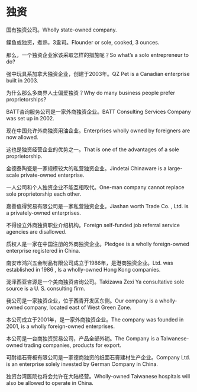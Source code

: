 # 独资

<p><span class="chinese">国有独资公司。</span><span class="english">Wholly state-owned company.</span></p>

<p><span class="chinese">鲽鱼或独资，煮熟，3盎司。</span><span class="english">Flounder or sole, cooked, 3 ounces.</span></p>

<p><span class="chinese">那么，一个独资企业家该采取怎样的措施呢？</span><span class="english">So what’s a solo entrepreneur to do?</span></p>

<p><span class="chinese">强中玩具系加拿大独资企业，创建于2003年。</span><span class="english">QZ Pet is a Canadian enterprise built in 2003.</span></p>

<p><span class="chinese">为什么那么多商界人士偏爱独资？</span><span class="english">Why do many business people prefer proprietorships?</span></p>

<p><span class="chinese">BATT咨询服务公司是一家外商独资企业。</span><span class="english">BATT Consulting Services Company was set up in 2002.</span></p>

<p><span class="chinese">现在中国允许外商独资用油企业。</span><span class="english">Enterprises wholly owned by foreigners are now allowed.</span></p>

<p><span class="chinese">这也是独资经营企业的优势之一。</span><span class="english">That is one of the advantages of a sole proprietorship.</span></p>

<p><span class="chinese">金德泰陶瓷是一家规模较大的私营独资企业。</span><span class="english">Jindetai Chinaware is a large-scale private-owned enterprise.</span></p>

<p><span class="chinese">一人公司和个人独资企业不能互相取代。</span><span class="english">One-man company cannot replace sole proprietorship each other.</span></p>

<p><span class="chinese">嘉善值得贸易有限公司是一家私营独资企业。</span><span class="english">Jiashan worth Trade Co. , Ltd. is a privately-owned enterprises.</span></p>

<p><span class="chinese">不得设立外商独资职业介绍机构。</span><span class="english">Foreign self-funded job referral service agencies are disallowed.</span></p>

<p><span class="chinese">质权人是一家在中国注册的外商独资企业。</span><span class="english">Pledgee is a wholly foreign-owned enterprise registered in China.</span></p>

<p><span class="chinese">南安市鸿兴五金制品有限公司成立于1986年，是港商独资企业。</span><span class="english">Ltd. was established in 1986 , Is a wholly-owned Hong Kong companies.</span></p>

<p><span class="chinese">泷泽西亚咨源是一个美商独资咨询公司。</span><span class="english">Takizawa Zexi Ya consultative sole source is a U. S. consulting firm.</span></p>

<p><span class="chinese">我公司是一家独资企业，位于西青开发区东侧。</span><span class="english">Our company is a wholly-owned company, located east of West Green Zone.</span></p>

<p><span class="chinese">本公司成立于2001年，是一家外商独资企业。</span><span class="english">The company was founded in 2001, is a wholly foreign-owned enterprises.</span></p>

<p><span class="chinese">本公司是一台商独资贸易公司，产品全部外销。</span><span class="english">The Company is a Taiwanese-owned trading companies, products for export.</span></p>

<p><span class="chinese">可耐福石膏板有限公司是一家德商独资的纸面石膏建材生产企业。</span><span class="english">Company Ltd. is an enterprise solely invested by German Company in China.</span></p>

<p><span class="chinese">独资台湾医院也将会允许在大陆经营。</span><span class="english">Wholly-owned Taiwanese hospitals will also be allowed to operate in China.</span></p>

